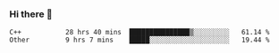 ### Hi there 👋

<!--
**matchyc/matchyc** is a ✨ _special_ ✨ repository because its `README.md` (this file) appears on your GitHub profile.

Here are some ideas to get you started:

- 🔭 I’m currently working on ...
- 🌱 I’m currently learning ...
- 👯 I’m looking to collaborate on ...
- 🤔 I’m looking for help with ...
- 💬 Ask me about ...
- 📫 How to reach me: ...
- 😄 Pronouns: ...
- ⚡ Fun fact: ...
-->


<!--START_SECTION:waka-->

```text
C++           28 hrs 40 mins  ███████████████▒░░░░░░░░░   61.14 %
Other         9 hrs 7 mins    █████░░░░░░░░░░░░░░░░░░░░   19.44 %
```

<!--END_SECTION:waka--> 
